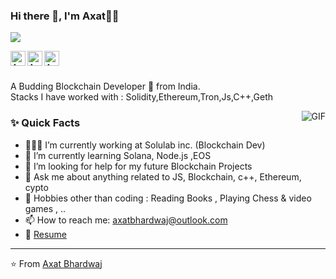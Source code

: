 ### Hi there 👋, I'm Axat👨‍💻
![](https://komarev.com/ghpvc/?username=axatbhardwaj&color=green)
<br/>

<a href="https://www.dropbox.com/s/xp8u7mm8hpzxd9q/axat_bhardwaj.pdf?dl=0">
<img align="left" alt="Axat's Resume" width="24px"  src="https://img.icons8.com/fluency/48/000000/open-resume.png"/>
</a>

<a href="https://www.linkedin.com/in/axatbhardwaj/">
<img align="left" alt="Axat's Linkedin" width="24px"  src="https://img.icons8.com/fluency/48/000000/linkedin.png"/>
</a>
<a href="mailto:axatbhardwaj@outlook.com">
  <img align="left" alt="Axat's Email" width="24px" src="https://img.icons8.com/fluency/48/000000/microsoft-outlook-2019.png" />
</a>


<br />
<br/>

<p>
A Budding Blockchain Developer 🚀 from India.
<br/>
Stacks I have worked with : Solidity,Ethereum,Tron,Js,C++,Geth
<br/> 
</p>

  <img align="right" alt="GIF" src="https://media.giphy.com/media/MC6eSuC3yypCU/giphy.gif" />
  
### ✨ Quick Facts

- 👨🏽‍💻 I’m currently working at Solulab inc. (Blockchain Dev)
- 🌱 I’m currently learning Solana, Node.js ,EOS
- 🤔 I’m looking for help for my future Blockchain Projects
- 💬 Ask me about anything related to JS, Blockchain, c++, Ethereum, cypto 
- 🎿 Hobbies other than coding : Reading Books , Playing Chess & video games , ..
- 📫 How to reach me: axatbhardwaj@outlook.com
- 📝 [Resume](https://www.dropbox.com/s/xp8u7mm8hpzxd9q/axat_bhardwaj.pdf?dl=0)

<hr/>

⭐️ From [Axat Bhardwaj](https://github.com/axatbhardwaj)




<!--
**axatbhardwaj/axatbhardwaj** is a ✨ _special_ ✨ repository because its `README.md` (this file) appears on your GitHub profile.

Here are some ideas to get you started:

- 🔭 I’m currently working on ...
- 
- 👯 I’m looking to collaborate on ...
- 🤔 I’m looking for help with ...

chartreuse-dark
- 
- 😄 Pronouns: ...
- ⚡ Fun fact: ...
-->

